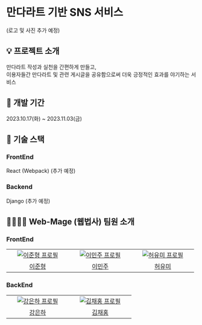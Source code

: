 # 만다라트 기반 SNS 서비스

(로고 및 사진 추가 예정)

## 💡 프로젝트 소개
만다라트 작성과 실천을 간편하게 만들고, 
<br/> 이용자들간 만다라트 및 관련 게시글을 공유함으로써 더욱 긍정적인 효과를 야기하는 서비스

## 📅 개발 기간
2023.10.17(화) ~ 2023.11.03(금)

## 🔨 기술 스택 

### FrontEnd
React (Webpack) (추가 예정)

### Backend
Django (추가 예정)

## 👨‍👨‍👧‍👧 Web-Mage (웹법사) 팀원 소개

### FrontEnd
<div>
  <table>
    <tr>
      <td align="center" width="150px">
        <a href="https://github.com/Junhyung-Lee27" target="_blank">
          <img src="https://avatars.githubusercontent.com/u/61534393?v=4" alt="이준형 프로필" />
        </a>
      </td>
      <td align="center" width="150px">
        <a href="https://github.com/Oneiric0102" target="_blank">
          <img src="https://avatars.githubusercontent.com/u/113768350?v=4" alt="이민주 프로필" />
        </a>
      </td>
      <td align="center" width="150px">
        <a href="https://github.com/Yumi-Heo" target="_blank">
          <img src="https://avatars.githubusercontent.com/u/120551363?v=4" alt="허유미 프로필" />
        </a>
      </td>
    </tr>
    <tr>
      <td align="center">
        <a href="https://github.com/Junhyung-Lee27" target="_blank">
          이준형
        </a>
      </td>
      <td align="center">
        <a href="https://github.com/Oneiric0102" target="_blank">
          이민주
        </a>
      </td>
      <td align="center">
        <a href="https://github.com/Yumi-Heo" target="_blank">
          허유미
        </a>
      </td>
    </tr>
  </table>
</div>

### BackEnd
<div>
  <table>
    <tr>
      <td align="center" width="150px">
        <a href="https://github.com/tein408" target="_blank">
          <img src="https://avatars.githubusercontent.com/u/75615404?v=4" alt="강은하 프로필" />
        </a>
      </td>
      <td align="center" width="150px">
        <a href="https://github.com/KimChaeHong" target="_blank">
          <img src="https://avatars.githubusercontent.com/u/49267413?v=4" alt="김채홍 프로필" />
        </a>
      </td>
    </tr>
    <tr>
      <td align="center">
        <a href="https://github.com/tein408" target="_blank">
          강은하
        </a>
      </td>
      <td align="center">
        <a href="https://github.com/KimChaeHong" target="_blank">
          김채홍
        </a>
      </td>
    </tr>
  </table>
</div>